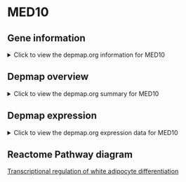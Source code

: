 <h1>MED10</h1>

<h2>Gene information</h2>
<details>
  <summary>Click to view the depmap.org information for MED10</summary>
  <iframe src="https://depmap.org/portal/gene/MED10?tab=about" style="border:none;width:100%;height:800px"></iframe>
</details>

<h2>Depmap overview</h2>
<details>
  <summary>Click to view the depmap.org summary for MED10</summary>
  <iframe src="https://depmap.org/portal/gene/MED10?tab=overview" style="border:none;width:100%;height:800px"></iframe>
</details>

<h2>Depmap expression</h2>
<details>
  <summary>Click to view the depmap.org expression data for MED10</summary>
  <iframe src="https://depmap.org/portal/gene/MED10?tab=characterization" style="border:none;width:100%;height:800px"></iframe>
</details>



<h2>Reactome Pathway diagram</h2>
<a href="https://reactome.org/PathwayBrowser/#/R-HSA-381340" target="_BLANK">Transcriptional regulation of white adipocyte differentiation</a>



